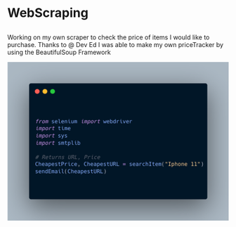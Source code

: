 # WebScraping

##
Working on my own scraper to check the price of items I would like to purchase.
Thanks to @ Dev Ed I was able to make my own priceTracker by using the BeautifulSoup Framework

![CODE](/carbon.png)